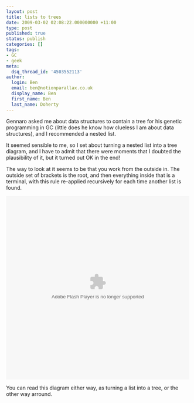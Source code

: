 ```yaml
---
layout: post
title: lists to trees
date: 2009-03-02 02:08:22.000000000 +11:00
type: post
published: true
status: publish
categories: []
tags:
- GC
- geek
meta:
  dsq_thread_id: '4503552113'
author:
  login: Ben
  email: ben@notionparallax.co.uk
  display_name: Ben
  first_name: Ben
  last_name: Doherty
---
```

<p>Gennaro asked me about data structures to contain a tree for his genetic programming in GC (little does he know how clueless I am about data structures), and I recommended a nested list.</p>
<p>It seemed sensible to me, so I set about turning a nested list into a tree diagram, and I have to admit that there were moments that I doubted the plausibility of it, but it turned out OK in the end!</p>
<p>The way to look at it seems to be that you work from the outside in. The outside set of brackets is the root, and then everything inside that is a terminal, with this rule re-applied recursively for each time another list is found.</p>
<p><embed src="Images/list-to-tree.swf" type="application/x-shockwave-flash" pluginspage="http://www.macromedia.com/shockwave/download/" width="500" height="500"></embed></p>
<p>You can read this diagram either way, as turning a list into a tree, or the other way arround.</p>
